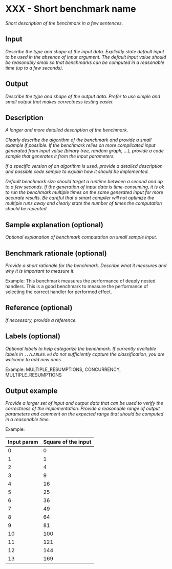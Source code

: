 # XXX - Short benchmark name

*Short description of the benchmark in a few sentences.*

## Input

*Describe the type and shape of the input data.
Explicitly state default input to be used in the absence of input argument.
The default input value should be reasonably small so that benchmarks can be computed in a reasonable time (up to a few seconds).*

## Output

*Describe the type and shape of the output data. Prefer to use simple and small output that makes correctness testing easier.*

## Description

*A longer and more detailed description of the benchmark.*

*Clearly describe the algorithm of the benchmark and provide a small example if possible.
If the benchmark relies on more complicated input generated from input value (binary tree, random graph, ...), provide a code sample that generates it from the input parameters.*

*If a specific version of an algorithm is used, provide a detailed description and possible code sample to explain how it should be implemented.*

*Default benchmark size should target a runtime between a second and up to a few seconds.
If the generation of input data is time-consuming, it is ok to run the benchmark multiple times on the same generated input for more accurate results.
Be careful that a smart compiler will not optimize the multiple runs away and clearly state the number of times the computation should be repeated.*

## Sample explanation (optional)

*Optional explanation of benchmark computation on small sample input.*

## Benchmark rationale (optional)

*Provide a short rationale for the benchmark.
Describe what it measures and why it is important to measure it.*

Example:
This benchmark measures the performance of deeply nested handlers.
This is a good benchmark to measure the performance of selecting the correct handler for performed effect.

## Reference (optional)

*If necessary, provide a reference.*

## Labels (optional)

*Optional labels to help categorize the benchmark.
If currently available labels in `../LABLES.md` do not sufficiently capture the classification, you are welcome to add new ones.*

Example:
MULTIPLE_RESUMPTIONS, CONCURRENCY, MULTIPLE_RESUMPTIONS

## Output example

*Provide a larger set of input and output data that can be used to verify the correctness of the implementation.
Provide a reasonable range of output parameters and comment on the expected range that should be computed in a reasonable time.*

Example:

| Input param | Square of the input |
|--------|---------------------|
| 0 | 0 |
| 1 | 1 |
| 2 | 4 |
| 3 | 9 |
| 4 | 16 |
| 5 | 25 |
| 6 | 36 |
| 7 | 49 |
| 8 | 64 |
| 9 | 81 |
| 10 | 100 |
| 11 | 121 |
| 12 | 144 |
| 13 | 169 |
